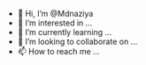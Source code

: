 - 👋 Hi, I’m @Mdnaziya
- 👀 I’m interested in ...
- 🌱 I’m currently learning ...
- 💞️ I’m looking to collaborate on ...
- 📫 How to reach me ...

<!---
Mdnaziya/Mdnaziya is a ✨ special ✨ repository because its `README.md` (this file) appears on your GitHub profile.
You can click the Preview link to take a look at your changes.
--->
